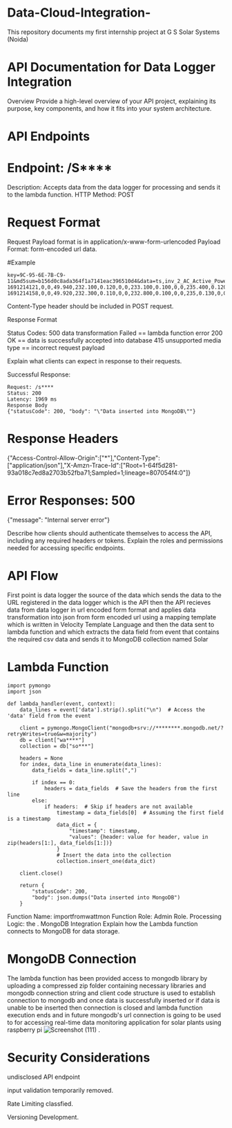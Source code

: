 # Data-Cloud-Integration-
This repository documents my first internship project at G S Solar Systems (Noida)

# API Documentation for Data Logger Integration
Overview
Provide a high-level overview of your API project, explaining its purpose, key components, and how it fits into your system architecture.

# API Endpoints

# Endpoint: /S****

Description: Accepts data from the data logger for processing and sends it to the lambda function.
HTTP Method: POST
# Request Format
Request Payload format is in application/x-www-form-urlencoded 
Payload Format: form-encoded url data.

#Example
```
key=9C-95-6E-7B-C9-11&md5sum=b156d0c8ada364f1a7141eac396510d4&data=ts,inv_2_AC_Active_Power,inv_2_AC_Reactive_Power,inv_2_AC_Frequency,inv_2_AC_Voltage_AN,inv_2_AC_Current_A,inv_2_AC_Active_Power_A,inv_2_AC_PF_A,inv_2_AC_Voltage_BN,inv_2_AC_Current_B,inv_2_AC_Active_Power_B,inv_2_AC_PF_B,inv_2_AC_Voltage_CN,inv_2_AC_Current_C,inv_2_AC_Active_Power_C,inv_2_AC_PF_C,inv_2_DC_Voltage_1,inv_2_DC_Current_1,inv_2_DC_Power_1,inv_2_DC_Voltage_2,inv_2_DC_Current_2,inv_2_DC_Power_2,inv_2_DC_Voltage_3,inv_2_DC_Current_3,inv_2_DC_Power_3,inv_2_DC_Voltage_4,inv_2_DC_Current_4,inv_2_DC_Power_4,inv_2_DC_Voltage_5,inv_2_DC_Current_5,inv_2_DC_Power_5,inv_2_DC_Voltage_6,inv_2_DC_Current_6,inv_2_DC_Power_6,inv_2_DC_Voltage_7,inv_2_DC_Current_7,inv_2_DC_Power_7,inv_2_DC_Voltage_8,inv_2_DC_Current_8,inv_2_DC_Power_8,inv_2_DC_Voltage_9,inv_2_DC_Current_9,inv_2_DC_Power_9,inv_2_DC_Voltage_10,inv_2_DC_Current_10,inv_2_DC_Power_10,inv_2_DC_Voltage_11,inv_2_DC_Current_11,inv_2_DC_Power_11,inv_2_DC_Voltage_12,inv_2_DC_Current_12,inv_2_DC_Power_12,inv_2_kWh_Day_Active,inv_2_kWh_Total_Active,inv_2_Status_Code,inv_2_Event_Code,inv_2_percent,inv_1_AC_Active_Power,inv_1_AC_Reactive_Power,inv_1_AC_Frequency,inv_1_kWh_Total_Active,inv_1_kWh_Day_Active,inv_1_Status_Code,inv_1_Event_Code,inv_1_Event_Code_2,inv_1_Event_Code_3,inv_1_Event_Code_4,inv_1_Event_Code_5,inv_1_DC_Voltage_1,inv_1_DC_Current_1,inv_1_DC_Voltage_2,inv_1_DC_Current_2,inv_1_DC_Voltage_3,inv_1_DC_Current_3,inv_1_DC_Power_1,inv_1_DC_Power_2,inv_1_DC_Power_3,inv_1_AC_Voltage_AN,inv_1_AC_Current_A,inv_1_AC_Voltage_BN,inv_1_AC_Current_B,inv_1_AC_Voltage_CN,inv_1_AC_Current_C,inv_1_Temperature_Internal,inv_1_Current_String_1,inv_1_Current_String_2,inv_1_Current_String_3,inv_1_Current_String_4,inv_1_Current_String_5,inv_1_Current_String_6,inv_1_Current_String_7,inv_1_Current_String_8,inv_1_Current_String_9,inv_1_Current_String_10,inv_1_Current_String_11,inv_1_Current_String_12,inv_1_percent,meter_grid_AC_Active_Power,meter_grid_AC_Reactive_Power,meter_grid_AC_Apparent_Power,meter_grid_kWh_Total_Import,meter_grid_AC_Voltage_AN,meter_grid_AC_Voltage_BN,meter_grid_AC_Voltage_CN,meter_grid_AC_Voltage_AB,meter_grid_AC_Voltage_BC,meter_grid_AC_Voltage_CA,meter_grid_AC_Current_A,meter_grid_AC_Current_B,meter_grid_AC_Current_C,meter_grid_AC_Active_Power_A,meter_grid_AC_Active_Power_B,meter_grid_AC_Active_Power_C,meter_grid_AC_Apparent_Power_A,meter_grid_AC_Apparent_Power_B,meter_grid_AC_Apparent_Power_C,meter_grid_AC_Reactive_Power_A,meter_grid_AC_Reactive_Power_B,meter_grid_AC_Reactive_Power_C,meter_grid_AC_PF,meter_grid_AC_Frequency,meter_grid_kVAh_Total_Import,meter_grid_kVARh_Total_Import,meter_grid_kVARh_Total_Export,meter_DG125_AC_Active_Power,meter_DG125_AC_Reactive_Power,meter_DG125_AC_Apparent_Power,meter_DG125_kWh_Total_Import,meter_DG125_AC_Voltage_AN,meter_DG125_AC_Voltage_BN,meter_DG125_AC_Voltage_CN,meter_DG125_AC_Voltage_AB,meter_DG125_AC_Voltage_BC,meter_DG125_AC_Voltage_CA,meter_DG125_AC_Current_A,meter_DG125_AC_Current_B,meter_DG125_AC_Current_C,meter_DG125_AC_Active_Power_A,meter_DG125_AC_Active_Power_B,meter_DG125_AC_Active_Power_C,meter_DG125_AC_Apparent_Power_A,meter_DG125_AC_Apparent_Power_B,meter_DG125_AC_Apparent_Power_C,meter_DG125_AC_Reactive_Power_A,meter_DG125_AC_Reactive_Power_B,meter_DG125_AC_Reactive_Power_C,meter_DG125_AC_PF,meter_DG125_AC_Frequency,meter_DG125_kVAh_Total_Import,meter_DG125_kVARh_Total_Import,meter_DG125_kVARh_Total_Export,meter_DG250_AC_Active_Power,meter_DG250_AC_Reactive_Power,meter_DG250_AC_Apparent_Power,meter_DG250_kWh_Total_Import,meter_DG250_AC_Voltage_AN,meter_DG250_AC_Voltage_BN,meter_DG250_AC_Voltage_CN,meter_DG250_AC_Voltage_AB,meter_DG250_AC_Voltage_BC,meter_DG250_AC_Voltage_CA,meter_DG250_AC_Current_A,meter_DG250_AC_Current_B,meter_DG250_AC_Current_C,meter_DG250_AC_Active_Power_A,meter_DG250_AC_Active_Power_B,meter_DG250_AC_Active_Power_C,meter_DG250_AC_Apparent_Power_A,meter_DG250_AC_Apparent_Power_B,meter_DG250_AC_Apparent_Power_C,meter_DG250_AC_Reactive_Power_A,meter_DG250_AC_Reactive_Power_B,meter_DG250_AC_Reactive_Power_C,meter_DG250_AC_PF,meter_DG250_AC_Frequency,meter_DG250_kVAh_Total_Import,meter_DG250_kVARh_Total_Import,meter_DG250_kVARh_Total_Export,eb_state,kWh_Curtailment_Day,kWh_Curtailment_Lifetime,kWh_Curtailment_DG_Day,kWh_Curtailment_Grid_Day
1691214121,0,0,49.940,232.100,0.120,0,0,233.100,0.100,0,0,235.400,0.120,0,0,490.100,0,0,490.200,0,0,276.200,0,0,490,0,0,490,0,0,490.100,0,0,490.400,0,0,490.100,0,0,489.900,0,0,489.600,0,0,96.600,0,0,96,0,0,0,26852.400,0,0,0,0,0,0,16095,170.800,0,0,0,0,0,0,0,0,0,0,0,0,0,0,0,0,0,0,0,0,0,0,0,0,0,0,0,0,0,0,0,0,0,0,0,60185.984,-14305.585,61893.344,11868.400,234.840,233.440,232.690,405.390,403.900,404.800,87.664,103.856,72.824,20249.582,23392.458,16985.238,20642.376,24265.726,16985.238,-4007.763,-6451.228,-3846.593,-0.972,49.940,12596.900,645.800,2867,0,0,0,350.200,0,0,0,0,0,0,0,0,0,0,0,0,0,0,0,0,0,0,0,0,357.800,1.900,66.700,0,0,0,883.300,0,0,0,0,0,0,0,0,0,0,0,0,0,0,0,0,0,0,0,0,918.800,122.800,94.300,0,0,0,0,0
1691214158,0,0,49.920,232.300,0.110,0,0,232.800,0.100,0,0,235,0.130,0,0,493.400,0,0,493.600,0,0,277.200,0,0,493.300,0,0,493.300,0,0,493.400,0,0,493.800,0,0,493.300,0,0,493.300,0,0,493,0,0,97.200,0,0,96.700,0,0,0,26852.400,0,0,0,0,0,0,16095,170.800,0,0,0,0,0,0,0,0,0,0,0,0,0,0,0,0,0,0,0,0,0,0,0,0,0,0,0,0,0,0,0,0,0,0,0,61599.024,-14434.688,63296.924,11869,234.630,233.250,232.460,405.020,403.540,404.420,89.472,105.704,75.400,20582.072,23784.232,17527.482,20992.814,24655.458,17527.482,-4132.382,-6496.302,-3915.754,-0.973,49.923,12597.600,645.800,2867.200,0,0,0,350.200,0,0,0,0,0,0,0,0,0,0,0,0,0,0,0,0,0,0,0,0,357.800,1.900,66.700,0,0,0,883.300,0,0,0,0,0,0,0,0,0,0,0,0,0,0,0,0,0,0,0,0,918.800,122.800,94.300,0,0,0,0,0

```


Content-Type header should be included in POST request.

Response Format

Status Codes: 500 data transformation Failed  == lambda function error 
              200 OK                          == data is successfully accepted into database
              415 unsupported media type      == incorrect request payload 

              
Explain what clients can expect in response to their requests.

Successful Response: 
```
Request: /s****
Status: 200
Latency: 1969 ms
Response Body
{"statusCode": 200, "body": "\"Data inserted into MongoDB\""}

```

# Response Headers
{"Access-Control-Allow-Origin":["*"],"Content-Type":["application/json"],"X-Amzn-Trace-Id":["Root=1-64f5d281-93a018c7ed8a2703b52fba71;Sampled=1;lineage=807054f4:0"]}

# Error Responses: 500

{"message": "Internal server error"}


Describe how clients should authenticate themselves to access the API, including any required headers or tokens. Explain the roles and permissions needed for accessing specific endpoints.

# API Flow

First point is data logger the source of the data which sends the data to the URL registered in the data logger which is the API then the API recieves data from data logger in url encoded form format and applies data transformation into json from form encoded url using a mapping template which is written in Velocity Template Language and then the data sent to lambda function and which extracts the data field from event that contains the required csv data and sends it to MongoDB collection named Solar 

# Lambda Function

```
import pymongo
import json

def lambda_handler(event, context):
    data_lines = event['data'].strip().split("\n")  # Access the 'data' field from the event

    client = pymongo.MongoClient("mongodb+srv://********.mongodb.net/?retryWrites=true&w=majority")
    db = client["wa****"]
    collection = db["so***"]

    headers = None
    for index, data_line in enumerate(data_lines):
        data_fields = data_line.split(",")
        
        if index == 0:
            headers = data_fields  # Save the headers from the first line
        else:
            if headers:  # Skip if headers are not available
                timestamp = data_fields[0]  # Assuming the first field is a timestamp
                data_dict = {
                    "timestamp": timestamp,
                    "values": {header: value for header, value in zip(headers[1:], data_fields[1:])}
                }
                # Insert the data into the collection
                collection.insert_one(data_dict)
    
    client.close()
    
    return {
        "statusCode": 200,
        "body": json.dumps("Data inserted into MongoDB")
    }

```


Function Name: importfromwattmon
Function Role: Admin Role.
Processing Logic: the .
MongoDB Integration
Explain how the Lambda function connects to MongoDB for data storage.

# MongoDB Connection 

The lambda function has been provided access to mongodb library by uploading a compressed zip folder containing necessary libraries and mongodb connection string and client code structure is used to establish connection to mongodb and once data is successfully inserted or if data is unable to be inserted then connection is closed and lambda function execution ends and in future mongodb's url connection is going to be used to for accessing real-time data monitoring application for solar plants using raspberry pi ![Screenshot (111)](https://github.com/SalilHarit/Data-Cloud-Integration-/assets/39475669/cdf4c1c9-ab19-4140-93e0-3e2fe64b6358)
.

# Security Considerations

undisclosed API endpoint

input validation temporarily removed.

Rate Limiting
classfied.

Versioning
Development.
